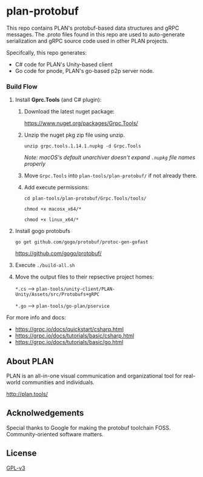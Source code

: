 # plan-protobuf

This repo contains PLAN's protobuf-based data structures and gRPC messages.  The .proto files found in this repo are used to auto-generate serialization and gRPC source code used in other PLAN projects.  

Specifcally, this repo generates:
 * C# code for PLAN's Unity-based client
 * Go code for pnode, PLAN's go-based p2p server node. 



### Build Flow

1. Install **Gprc.Tools** (and C# plugin):
    1. Download the latest nuget package:
    
         https://www.nuget.org/packages/Grpc.Tools/
      
    2. Unzip the nuget pkg zip file using unzip. 
    
        `unzip grpc.tools.1.14.1.nupkg -d Grpc.Tools`
        
        *Note: macOS's default unarchiver doesn't expand `.nupkg` file names properly*
        
    3. Move `Grpc.Tools` into `plan-tools/plan-protobuf/` if not already there.
    
    4. Add execute permissions:
    
         `cd plan-tools/plan-protobuf/Grpc.Tools/tools/`
         
         `chmod +x macosx_x64/*`
         
         `chmod +x linux_x64/*`
         
4. Install gogo protobufs 

     `go get github.com/gogo/protobuf/protoc-gen-gofast`

      https://github.com/gogo/protobuf/
    

3. Execute `./build-all.sh`

4. Move the output files to their repsective project homes:

    `*.cs`  -->  `plan-tools/unity-client/PLAN-Unity/Assets/src/Protobufs+gRPC`
    
    `*.go`  -->  `plan-tools/go-plan/pservice`

For more info and docs:
   * https://grpc.io/docs/quickstart/csharp.html
   * https://grpc.io/docs/tutorials/basic/csharp.html
   * https://grpc.io/docs/tutorials/basic/go.html


## About PLAN

PLAN is an all-in-one visual communication and organizational tool for real-world communities and individuals.  

http://plan.tools/


## Acknolwedgements

Special thanks to Google for making the protobuf toolchain FOSS.  Community-oriented software matters.


## License

[GPL-v3](https://www.gnu.org/licenses/gpl-3.0.en.htmlm)
